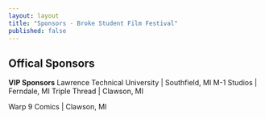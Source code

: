 ```yaml
---
layout: layout
title: "Sponsors - Broke Student Film Festival"
published: false
---
```


## Offical Sponsors

**VIP Sponsors**
Lawrence Technical University | Southfield, MI
M-1 Studios | Ferndale, MI
Triple Thread | Clawson, MI

Warp 9 Comics | Clawson, MI
